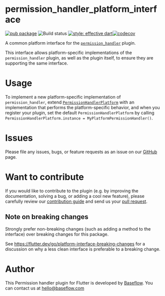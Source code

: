 # permission_handler_platform_interface

[![pub package](https://img.shields.io/pub/v/permission_handler_platform_interface.svg)](https://pub.dartlang.org/packages/permission_handler_platform_interface) ![Build status](https://github.com/Baseflow/pagando-permission-handler/workflows/permission_handler_platform_interface/badge.svg?branch=master) [![style: effective dart](https://img.shields.io/badge/style-effective_dart-40c4ff.svg)](https://github.com/tenhobi/effective_dart)[![codecov](https://codecov.io/gh/Baseflow/pagando-permission-handler/branch/master/graph/badge.svg)](https://codecov.io/gh/Baseflow/pagando-permission-handler)

A common platform interface for the [`permission_handler`][1] plugin.

This interface allows platform-specific implementations of the
`permission_handler` plugin, as well as the plugin itself, to ensure they are
supporting the same interface.

# Usage

To implement a new platform-specific implementation of `permission_handler`,
extend [`PermissionHandlerPlatform`][2] with an implementation that performs
the platform-specific behavior, and when you register your plugin, set the
default `PermissionHandlerPlatform` by calling
`PermissionHandlerPlatform.instance = MyPlatformPermissionHandler()`.

# Issues

Please file any issues, bugs, or feature requests as an issue on our [GitHub](https://github.com/Baseflow/pagando-permission-handler/issues) page.

# Want to contribute

If you would like to contribute to the plugin (e.g. by improving the documentation, solving a bug, or adding a cool new feature), please carefully review our [contribution guide](../CONTRIBUTING.md) and send us your [pull request](https://github.com/Baseflow/pagando-permission-handler/pulls).

## Note on breaking changes

Strongly prefer non-breaking changes (such as adding a method to the interface)
over breaking changes for this package.

See https://flutter.dev/go/platform-interface-breaking-changes for a discussion
on why a less clean interface is preferable to a breaking change.

# Author

This Permission handler plugin for Flutter is developed by [Baseflow](https://baseflow.com). You can contact us at <hello@baseflow.com>

[1]: ../permission_handler
[2]: lib/permission_handler_platform_interface.dart
